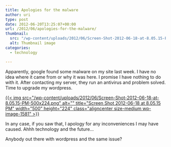```yaml
---
title: Apologies for the malware
author: uri
type: post
date: 2012-06-20T13:25:07+00:00
url: /2012/06/apologies-for-the-malware/
thumbnail:
  src: "/wp-content/uploads/2012/06/Screen-Shot-2012-06-18-at-8.05.15-PM-500x224.png"
  alt: Thumbnail image
categories:
  - technology

---
```

Apparently, google found some malware on my site last week. I have no idea where it came from or why it was here. I promise I have nothing to do with it. After contacting my server, they run an antivirus and problem solved. Time to upgrade my wordpress.

[{{< img src="/wp-content/uploads/2012/06/Screen-Shot-2012-06-18-at-8.05.15-PM-500x224.png" alt="" title="Screen Shot 2012-06-18 at 8.05.15 PM" width="500" height="224" class="aligncenter size-medium wp-image-1581" >}}][1]

In any case, if you saw that, I apology for any inconveniences I may have caused. Ahhh technology and the future&#8230;

Anybody out there with wordpress and the same issue?

 [1]: /wp-content/uploads/2012/06/Screen-Shot-2012-06-18-at-8.05.15-PM.png